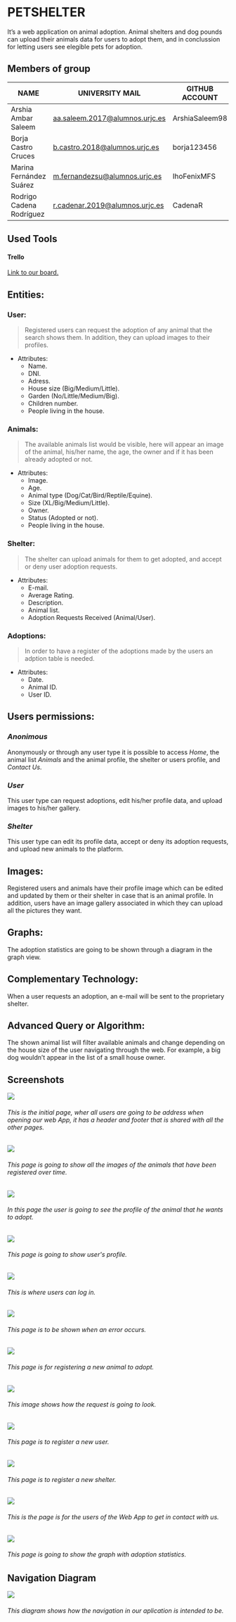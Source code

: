  # PETSHELTER 
It’s a web application on animal adoption. Animal shelters and dog pounds can upload their animals data for users to adopt them, and in conclussion for letting users see elegible pets for adoption.

## Members of group

| NAME  | UNIVERSITY MAIL | GITHUB ACCOUNT |
|  ------------- |------------- | ------------- |
| Arshia Ambar  Saleem    | aa.saleem.2017@alumnos.urjc.es  | ArshiaSaleem98  |
| Borja  Castro Cruces  | b.castro.2018@alumnos.urjc.es  | borja123456  |
| Marina Fernández Suárez   | m.fernandezsu@alumnos.urjc.es  | IhoFenixMFS  |
| Rodrigo  Cadena Rodríguez  | r.cadenar.2019@alumnos.urjc.es  | CadenaR  |

## Used Tools 
#### Trello
[Link to our board.](https://trello.com/b/ZzIXGZ6A/aplicaciones-web)


## Entities:
### User:
>Registered users can request the adoption of any animal that the search shows them. In addition, they can upload images to their profiles.
* Attributes:
  * Name.
  * DNI.
  * Adress.
  * House size (Big/Medium/Little).
  * Garden (No/Little/Medium/Big).
  * Children number.
  * People living in the house.

### Animals:
>The available animals list would be visible, here will appear an image of the animal, his/her name, the age, the owner and if it has been already adopted or not.
* Attributes:
  * Image.
  * Age.
  * Animal type (Dog/Cat/Bird/Reptile/Equine).
  * Size (XL/Big/Medium/Little).
  * Owner.
  * Status (Adopted or not).
  * People living in the house.

### Shelter:
>The shelter can upload animals for them to get adopted, and accept or deny user adoption requests.
* Attributes:
  * E-mail.
  * Average Rating.
  * Description.
  * Animal list.
  * Adoption Requests Received (Animal/User).

### Adoptions:
>In order to have a register of the adoptions made by the users an adption table is needed.
* Attributes:
  * Date.
  * Animal ID.
  * User ID.
  
## Users permissions:
### *Anonimous*
Anonymously or through any user type it is possible to access *Home*, the animal list *Animals* and the animal profile, the shelter or users profile, and *Contact Us*.
### *User*
This user type can request adoptions, edit his/her profile data, and upload images to his/her gallery.
### *Shelter*
This user type can edit its profile data, accept or deny its adoption requests, and upload new animals to the platform.

## Images:
Registered users and animals have their profile image which can be edited and updated by them or their shelter in case that is an animal profile. In addition, users have an image gallery associated in which they can upload all the pictures they want.

## Graphs:
The adoption statistics are going to be shown through a diagram in the graph view.

## Complementary Technology:
When a user requests an adoption, an e-mail will be sent to the proprietary shelter.

## Advanced Query or Algorithm:
The shown animal list will filter available animals and change depending on the house size of the user navigating through the web. For example, a big dog wouldn’t appear in the list of a small house owner.

## Screenshots

<img src="ReadmeImgs/index.jpg">

###### This is the initial page, wher all users are going to be address when opening our web App, it has a header and footer that is shared with all the other pages.

<img src="ReadmeImgs/animals.jpg">

###### This page is going to show all the images of the animals that have been registered over time.

<img src="ReadmeImgs/animalview.jpg">

###### In this page the user is going to see the profile of the animal that he wants to adopt.

<img src="ReadmeImgs/profile.jpg">

###### This page is going to show user's profile.

<img src="ReadmeImgs/login.jpg">

###### This is where users can log in.

<img src="ReadmeImgs/error.jpg">

###### This page is to be shown when an error occurs.

<img src="ReadmeImgs/animalform.jpg">

###### This page is for registering a new animal to adopt.

<img src="ReadmeImgs/request.jpg">

###### This image shows how the request is going to look.

<img src="ReadmeImgs/userform.jpg">

###### This page is to register a new user.

<img src="ReadmeImgs/shelterform.jpg">

###### This page is to register a new shelter.

<img src="ReadmeImgs/contact.jpg">

###### This is the page is for the users of the Web App to get in contact with us.

<img src="ReadmeImgs/graph.jpg">

###### This page is going to show the graph with adoption statistics.

## Navigation Diagram

<img src="ReadmeImgs/diagram.jpg">

###### This diagram shows how the navigation in our aplication is intended to be.
